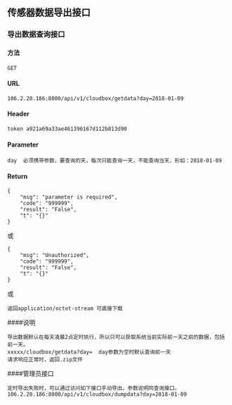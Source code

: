 ## 传感器数据导出接口

### 导出数据查询接口
#### 方法
`GET`

#### URL

`106.2.20.186:8000/api/v1/cloudbox/getdata?day=2018-01-09`

#### Header

```
token a921a69a33ae461396167d112b813d90
```

#### Parameter

```
day  必须携带参数，要查询的天，每次只能查询一天，不能查询当天，形如：2018-01-09
```

#### Return

```
{
    "msg": "parameter is required",
    "code": "999999",
    "result": "False",
    "t": "{}"
}
```
或


```
{
    "msg": "Unauthorized",
    "code": "999999",
    "result": "False",
    "t": "{}"
}

```
或

```
返回application/octet-stream 可直接下载
```

####说明
```
导出数据默认在每天凌晨2点定时执行，所以只可以获取系统当前实际前一天之前的数据，包括前一天。
xxxxx/cloudbox/getdata?day=  day参数为空时默认查询前一天
请求响应正常时，返回.zip文件
```

####管理员接口
```
定时导出失败时，可以通过访问如下接口手动导出，参数说明同查询接口。
106.2.20.186:8000/api/v1/cloudbox/dumpdata?day=2018-01-09
```

